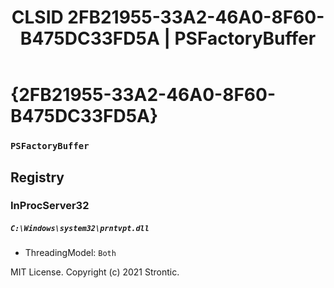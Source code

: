 ﻿---
title: "CLSID 2FB21955-33A2-46A0-8F60-B475DC33FD5A | PSFactoryBuffer"
excerpt: What is COM-Object CLSID 2FB21955-33A2-46A0-8F60-B475DC33FD5A?
---

# {2FB21955-33A2-46A0-8F60-B475DC33FD5A}

### `PSFactoryBuffer`

## Registry


### InProcServer32

##### `C:\Windows\system32\prntvpt.dll`
* ThreadingModel: `Both`

MIT License. Copyright (c) 2021 Strontic.


